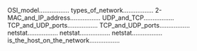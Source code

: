 OSI_model.................
types_of_network.................
2-MAC_and_IP_address.................
UDP_and_TCP.................
TCP_and_UDP_ports.................
TCP_and_UDP_ports.................
netstat.................
netstat.................
netstat.................
is_the_host_on_the_network.................
